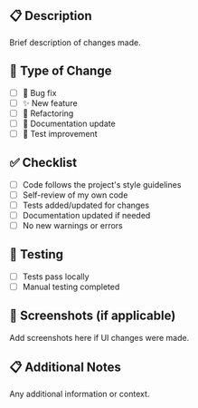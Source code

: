 ## 📋 Description
Brief description of changes made.

## 🔄 Type of Change
- [ ] 🐛 Bug fix
- [ ] ✨ New feature
- [ ] 🔧 Refactoring
- [ ] 📝 Documentation update
- [ ] 🧪 Test improvement

## ✅ Checklist
- [ ] Code follows the project's style guidelines
- [ ] Self-review of my own code
- [ ] Tests added/updated for changes
- [ ] Documentation updated if needed
- [ ] No new warnings or errors

## 🧪 Testing
- [ ] Tests pass locally
- [ ] Manual testing completed

## 📸 Screenshots (if applicable)
Add screenshots here if UI changes were made.

## 📋 Additional Notes
Any additional information or context.